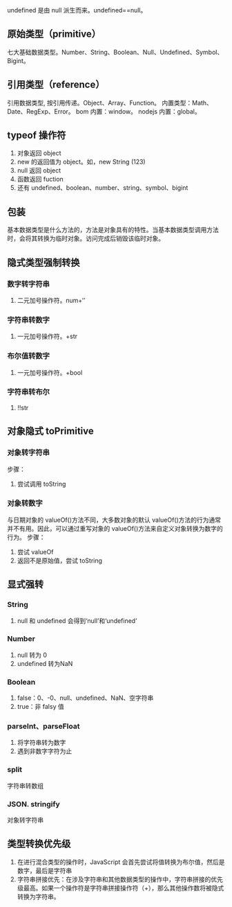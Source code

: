 undefined 是由 null 派生而来。undefined\=\=null。

## 原始类型（primitive）
七大基础数据类型。Number、String、Boolean、Null、Undefined、Symbol、Bigint。

## 引用类型（reference）
引用数据类型, 按引用传递。Object、Array、Function。
内置类型：Math、Date、RegExp、Error。
bom 内置：window。
nodejs 内置：global。

## typeof 操作符
1. 对象返回 object
2. new 的返回值为 object。如，new String (123)
3. null 返回 object
4. 函数返回 fuction
5. 还有 undefined、boolean、number、string、symbol、bigint

## 包装
基本数据类型是什么方法的，方法是对象具有的特性。当基本数据类型调用方法时，会将其转换为临时对象。访问完成后销毁该临时对象。

## 隐式类型强制转换
### 数字转字符串
1. 二元加号操作符。num+‘’

### 字符串转数字
1. 一元加号操作符。+str


### 布尔值转数字
1. 一元加号操作符。+bool

### 字符串转布尔
1. !!str

## 对象隐式 toPrimitive
### 对象转字符串
步骤：
1. 尝试调用 toString

### 对象转数字
与日期对象的 valueOf()方法不同，大多数对象的默认 valueOf()方法的行为通常并不有用。因此，可以通过重写对象的 valueOf()方法来自定义对象转换为数字的行为。
步骤：
1. 尝试 valueOf
2. 返回不是原始值，尝试 toString

## 显式强转
### String
1. null 和 undefined 会得到‘null’和‘undefined’

### Number
1. null 转为 0
2. undefined 转为NaN
### Boolean
1. false：0、-0、null、undefined、NaN、空字符串
2. true：非 falsy 值

### parseInt、parseFloat
1. 将字符串转为数字
2. 遇到非数字字符为止

### split
字符串转数组

### JSON. stringify
对象转字符串

## 类型转换优先级
1. 在进行混合类型的操作时，JavaScript 会首先尝试将值转换为布尔值，然后是数字，最后是字符串
2. 字符串拼接优先：在涉及字符串和其他数据类型的操作中，字符串拼接的优先级最高。如果一个操作符是字符串拼接操作符（+），那么其他操作数将被隐式转换为字符串。